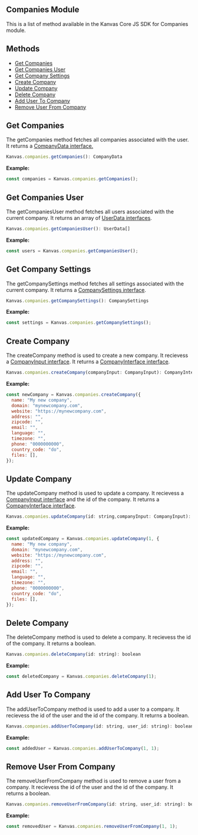 ## Companies Module

This is a list of method available in the Kanvas Core JS SDK for Companies module.

## Methods

- [Get Companies](#get-companies)
- [Get Companies User](#get-companies-user)
- [Get Company Settings](#get-company-settings)
- [Create Company](#create-company)
- [Update Company](#update-company)
- [Delete Company](#delete-company)
- [Add User To Company](#add-user-to-company)
- [Remove User From Company](#remove-user-from-company)

## Get Companies

The getCompanies method fetches all companies associated with the user. It returns a [CompanyData interface.](https://github.com/bakaphp/kanvas-core-js/blob/main/src/types/companies.ts#L3)

```js
Kanvas.companies.getCompanies(): CompanyData
```

**Example:**

```js
const companies = Kanvas.companies.getCompanies();
```

## Get Companies User

The getCompaniesUser method fetches all users associated with the current company. It returns an array of [UserData interfaces](https://github.com/bakaphp/kanvas-core-js/blob/main/src/types/users.ts#L86).

```js
Kanvas.companies.getCompaniesUser(): UserData[]
```

**Example:**

```js
const users = Kanvas.companies.getCompaniesUser();
```

## Get Company Settings

The getCompanySettings method fetches all settings associated with the current company. It returns a [CompanySettings interface](https://github.com/bakaphp/kanvas-core-js/blob/main/src/types/companies.ts#L56).

```js
Kanvas.companies.getCompanySettings(): CompanySettings
```

**Example:**

```js
const settings = Kanvas.companies.getCompanySettings();
```

## Create Company

The createCompany method is used to create a new company. It recievess a [CompanyInput interface](https://github.com/bakaphp/kanvas-core-js/blob/main/src/types/companies.ts#L20C24-L20C24). It returns a [CompanyInterface interface](https://github.com/bakaphp/kanvas-core-js/blob/main/src/types/companies.ts#L3).

```js
Kanvas.companies.createCompany(companyInput: CompanyInput): CompanyInterface
```

**Example:**

```js
const newCompany = Kanvas.companies.createCompany({
  name: "My new company",
  domain: "mynewcompany.com",
  website: "https://mynewcompany.com",
  address: "",
  zipcode: "",
  email: "",
  language: "",
  timezone: "",
  phone: "0000000000",
  country_code: "do",
  files: [],
});
```

## Update Company

The updateCompany method is used to update a company. It recievess a [CompanyInput interface](https://github.com/bakaphp/kanvas-core-js/blob/main/src/types/companies.ts#L20C24-L20C24) and the id of the company. It returns a [CompanyInterface interface](https://github.com/bakaphp/kanvas-core-js/blob/main/src/types/companies.ts#L3).

```js
Kanvas.companies.updateCompany(id: string,companyInput: CompanyInput): CompanyInterface
```

**Example:**

```js
const updatedCompany = Kanvas.companies.updateCompany(1, {
  name: "My new company",
  domain: "mynewcompany.com",
  website: "https://mynewcompany.com",
  address: "",
  zipcode: "",
  email: "",
  language: "",
  timezone: "",
  phone: "0000000000",
  country_code: "do",
  files: [],
});
```

## Delete Company

The deleteCompany method is used to delete a company. It recievess the id of the company. It returns a boolean.

```js
Kanvas.companies.deleteCompany(id: string): boolean
```

**Example:**

```js
const deletedCompany = Kanvas.companies.deleteCompany(1);
```

## Add User To Company

The addUserToCompany method is used to add a user to a company. It recievess the id of the user and the id of the company. It returns a boolean.

```js
Kanvas.companies.addUserToCompany(id: string, user_id: string): boolean
```

**Example:**

```js
const addedUser = Kanvas.companies.addUserToCompany(1, 1);
```

## Remove User From Company

The removeUserFromCompany method is used to remove a user from a company. It recievess the id of the user and the id of the company. It returns a boolean.

```js
Kanvas.companies.removeUserFromCompany(id: string, user_id: string): boolean
```

**Example:**

```js
const removedUser = Kanvas.companies.removeUserFromCompany(1, 1);
```
